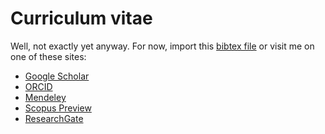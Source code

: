 # Curriculum vitae

Well, not exactly yet anyway. For now, import this [bibtex file](citations.bib) or visit
me on one of these sites:

* [Google Scholar](https://scholar.google.com/citations?user=8VY5wNcAAAAJ&hl=en&authuser=3)
* [ORCID](https://orcid.org/0000-0003-1555-8456)
* [Mendeley](https://www.mendeley.com/profiles/patrick-okeeffe2/)
* [Scopus Preview](https://www.scopus.com/authid/detail.uri?authorId=57052603700)
* [ResearchGate](https://www.researchgate.net/profile/Patrick_Okeeffe3)





